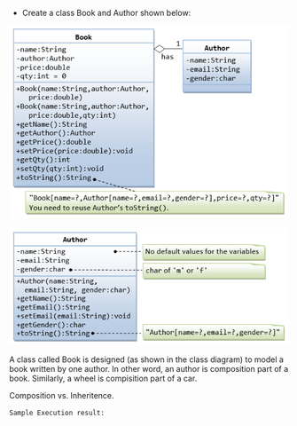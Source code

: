 * Create a class Book and Author shown below:

![Book class Definition](book.png)

![Author class Definition](author.png)

A class called Book is designed (as shown in the class diagram) to model a book written by one author. In other word, an author is composition part of a book. Similarly, a wheel is compisition part of a car.

Composition vs. Inheritence.

```
Sample Execution result:
```
